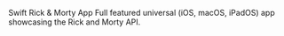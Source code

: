 Swift Rick & Morty App
Full featured universal (iOS, macOS, iPadOS) app showcasing the Rick and Morty API.